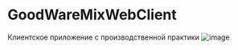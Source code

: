 # GoodWareMixWebClient
Клиентское приложение с производственной практики
![image](https://user-images.githubusercontent.com/83917134/175789633-f6ec3b3d-267e-4570-ae0a-62a7a9dd0aa3.png)
